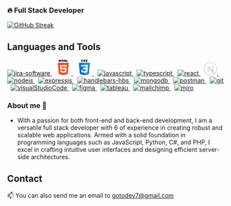  ### :fire: Full Stack Developer
 
 [![GitHub Streak](https://github-readme-streak-stats.herokuapp.com?user=FireflyStars&theme=vue-dark&hide_border=true)](https://git.io/streak-stats)
<!--
### Hi there 👋

``Full Stack Developer (Laravel, ASP.net, Node, React, Vue, Next, Nuxt, TypeScript, JavaScript)``

![](https://komarev.com/ghpvc/?username=fireflystars&color=green)-->
## Languages and Tools

<div>
  <p align="left">
    <a href="https://www.laravel.com" target="_blank" rel="noreferrer">
      <img
        src="https://laravel.com/img/logomark.min.svg"
        alt="jira-software"
        width="30"
      />
    </a>
    &nbsp;
    <a href="https://www.w3.org/html/" target="_blank" rel="noreferrer">
      <img
        src="https://raw.githubusercontent.com/devicons/devicon/master/icons/html5/html5-original-wordmark.svg"
        alt="html5"
        width="37"
      />
    </a>
    &nbsp;
    <a href="https://www.w3schools.com/css/" target="_blank" rel="noreferrer">
      <img
        src="https://raw.githubusercontent.com/devicons/devicon/master/icons/css3/css3-original-wordmark.svg"
        alt="css3"
        width="37"
      />
    </a>
    &nbsp;
    <a
      href="https://developer.mozilla.org/en-US/docs/Web/JavaScript"
      target="_blank"
      rel="noreferrer"
    >
      <img
        src="https://upload.wikimedia.org/wikipedia/commons/9/99/Unofficial_JavaScript_logo_2.svg"
        alt="javascript"
        width="30"
      />
    </a>
        &nbsp;
    <a
      href="https://www.w3schools.com/typescript/index.php"
      target="_blank"
      rel="noreferrer"
    >
      <img
        src="https://upload.wikimedia.org/wikipedia/commons/4/4c/Typescript_logo_2020.svg"
        alt="typescript"
        width="30"
      />
    </a>
    &nbsp;
    <a href="https://reactjs.org/" target="_blank" rel="noreferrer">
      <img
        src="https://upload.wikimedia.org/wikipedia/commons/4/47/React.svg"
        alt="react"
        width="30"
      />
    </a>
    &nbsp;
    <a href="https://nextjs.org/" target="_blank" rel="noreferrer">
      <img
        src="https://raw.githubusercontent.com/devicons/devicon/master/icons/nextjs/nextjs-line.svg"
        alt="nextjs"
        width="30"
      />
    </a>
    &nbsp;
    <a href="https://nodejs.org" target="_blank" rel="noreferrer">
      <img
        src="https://www.svgrepo.com/show/303266/nodejs-icon-logo.svg"
        alt="nodejs"
        width="30"
      />
    </a>
    &nbsp;
    <a href="https://expressjs.com" target="_blank" rel="noreferrer">
      <img
        src="https://img.icons8.com/officexs/512/express-js.png"
        alt="expressjs"
        width="30"
      />
    </a>
    &nbsp;
       <a href="https://handlebarsjs.com/" target="_blank" rel="noreferrer">
      <img
        src="https://img.icons8.com/office/512/handlebar-mustache.png"
        alt="handlebars-hbs"
        width="30"
      />
    </a>
    &nbsp;
    <a href="https://www.mongodb.com/" target="_blank" rel="noreferrer">
      <img
        src="https://cdn.worldvectorlogo.com/logos/mongodb-icon-1.svg"
        alt="mongodb"
        width="35"
      />
    </a>
    &nbsp;
    <a href="https://www.postman.com/" target="_blank" rel="noreferrer">
      <img
        src="https://www.svgrepo.com/show/354202/postman-icon.svg"
        alt="postman"
        width="32"
      />
    </a>
    &nbsp;
    <a href="https://git-scm.com/" target="_blank" rel="noreferrer">
      <img
        src="https://www.vectorlogo.zone/logos/git-scm/git-scm-icon.svg"
        alt="git"
        width="30"
      />
    </a>
    &nbsp;
    <a href="https://code.visualstudio.com/" target="_blank" rel="noreferrer">
      <img
        src="https://cdn.worldvectorlogo.com/logos/visual-studio-code-1.svg"
        alt="visualStudioCode"
        width="30"
      />
    </a>
    &nbsp;
    <a href="https://www.figma.com/" target="_blank" rel="noreferrer">
      <img
        src="https://www.vectorlogo.zone/logos/figma/figma-icon.svg"
        alt="figma"
        width="30"
      />
    </a>
     &nbsp;
    <a href="https://www.tableau.com/" target="_blank" rel="noreferrer">
      <img
        src="https://img.icons8.com/color/512/tableau-software.png"
        alt="tableau"
        width="30"
      />
    </a>
         &nbsp;
    <a href="https://www.mailchimp.com/" target="_blank" rel="noreferrer">
      <img
        src="https://img.icons8.com/external-tal-revivo-shadow-tal-revivo/512/external-mailchimp-is-a-marketing-automation-platform-and-an-email-marketing-service-logo-shadow-tal-revivo.png"
        alt="mailchimp"
        width="30"
      />
    </a>
     &nbsp;
    <a href="https://www.miro.com/" target="_blank" rel="noreferrer">
      <img
        src="https://www.freelogovectors.net/wp-content/uploads/2021/12/mirologo-freelogovectors.net_.png"
        alt="miro"
        width="30"
      />
    </a>
    
    
  </p>
</div>

### About me 🎯

- With a passion for both front-end and back-end development, I am a versatile full stack developer with 6 of experience in creating robust and scalable web applications. Armed with a solid foundation in programming languages such as JavaScript, Python, C#, and PHP, I excel in crafting intuitive user interfaces and designing efficient server-side architectures.


## Contact


📫 You can also send me an email to gotodev7@gmail.com


<!--
**FireflyStars/FireflyStars** is a ✨ _special_ ✨ repository because its `README.md` (this file) appears on your GitHub profile.

Here are some ideas to get you started:

- 🔭 I’m currently working on ...
- 🌱 I’m currently learning ...
- 👯 I’m looking to collaborate on ...
- 🤔 I’m looking for help with ...
- 💬 Ask me about ...
- 📫 How to reach me: ...
- 😄 Pronouns: ...
- ⚡ Fun fact: ...
-->
